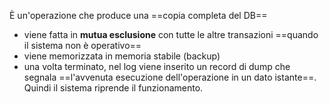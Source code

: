 È un'operazione che produce una ==copia completa del DB==
- viene fatta in **mutua esclusione** con tutte le altre transazioni ==quando il sistema non è operativo==
- viene memorizzata in memoria stabile (backup)
- una volta terminato, nel log viene inserito un record di dump che segnala ==l'avvenuta esecuzione dell'operazione in un dato istante==. Quindi il sistema riprende il funzionamento.